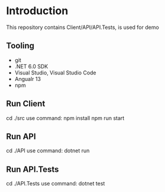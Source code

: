 # Introduction 

This repository contains Client/API/API.Tests, is used for demo

## Tooling

* git
* .NET 6.0 SDK
* Visual Studio, Visual Studio Code
* Angualr 13
* npm

## Run Client
cd ./src
use command: 
npm install
npm run start

## Run API
cd ./API
use command:
dotnet run

## Run API.Tests
cd ./API.Tests
use command:
dotnet test


